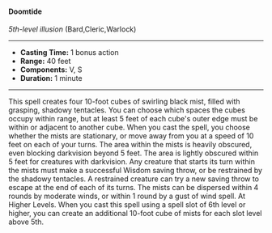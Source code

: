 #### Doomtide
*5th-level illusion* (Bard,Cleric,Warlock)
___
- **Casting Time:** 1 bonus action
- **Range:** 40 feet
- **Components:** V, S
- **Duration:** 1 minute
---
This spell creates four 10-foot cubes of swirling
black mist, filled with grasping, shadowy tentacles.
You can choose which spaces the cubes occupy
within range, but at least 5 feet of each cube's outer
edge must be within or adjacent to another cube.
When you cast the spell, you choose whether the
mists are stationary, or move away from you at a
speed of 10 feet on each of your turns.
The area within the mists is heavily obscured,
even blocking darkvision beyond 5 feet. The area is
lightly obscured within 5 feet for creatures with
darkvision. Any creature that starts its turn within
the mists must make a successful Wisdom saving
throw, or be restrained by the shadowy tentacles. A
restrained creature can try a new saving throw to
escape at the end of each of its turns.
The mists can be dispersed within 4 rounds by
moderate winds, or within 1 round by a gust of wind
spell.
At Higher Levels.  When you cast this spell using
a spell slot of 6th level or higher, you can create an
additional 10-foot cube of mists for each slot level
above 5th.
